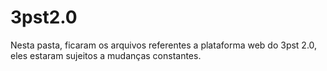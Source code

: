 # 3pst2.0

Nesta pasta, ficaram os arquivos referentes a plataforma web do 3pst 2.0, eles estaram sujeitos a mudanças constantes.
